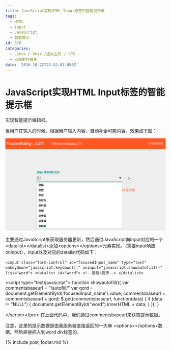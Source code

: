 ```yaml
---
title: JavaScript实现HTML Input标签的智能提示框
tags:
  - HTML
  - input
  - JavaScript
  - 智能提示
id: 576
categories:
  - Linux / Unix /虚拟主机 / VPS
  - 网站制作相关
date: '2016-10-22T23:32:07.000Z'
---
```


# JavaScript实现HTML Input标签的智能提示框

实现智能提示编辑框。

当用户在输入的时候，根据用户输入内容，自动补全可能内容。效果如下图：

[![111](https://raw.githubusercontent.com/ankanch/blog/master/images/wp-content/uploads/2016/10/111.png)](https://raw.githubusercontent.com/ankanch/blog/master/images/wp-content/uploads/2016/10/111.png)

主要通过JavaScript来获取服务器更新，然后通过JavaScript向input对应的一个&lt;datalist&gt;&lt;/datalist&gt;添加&lt;options&gt;&lt;/options&gt;元素实现。（需要input响应oninput），input以及对应的datalist代码如下：

```
<input class="form-control" id="focusedInput_name" type="text" onkeydown="javascript:keydown();" oninput="javascript:showautofill()" list="word"> <datalist id="word"> <!--智能k提示--> </datalist>
```

&lt;script type="text/javascript"&gt; function showautofill\(\){ var commentsbaseurl = "/autofill/" var qord = document.getElementById\('focusedInput\_name'\).value; commentsbaseurl = commentsbaseurl + qord; $.get\(commentsbaseurl, function\(data\) { if \(data != "NULL"\) { document.getElementById\("word"\).innerHTML = data; } }\); }

&lt;/script&gt;&lt;/pre&gt; 在上面代码中，我们通过commentsbaseurl来获取提示数据。

注意，这里的提示数据是由我服务器直接返回的一大串 &lt;options&gt;&lt;/options&gt;数据。然后直接插入到word div标签的。



{% include post_footer.md %}
